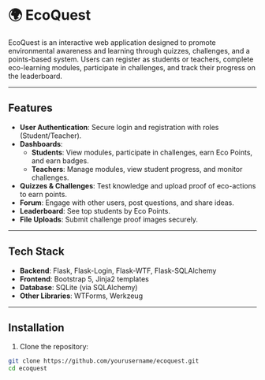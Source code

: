 # 🌍 EcoQuest

EcoQuest is an interactive web application designed to promote environmental awareness and learning through quizzes, challenges, and a points-based system. Users can register as students or teachers, complete eco-learning modules, participate in challenges, and track their progress on the leaderboard.

---

## Features

- **User Authentication**: Secure login and registration with roles (Student/Teacher).  
- **Dashboards**:
  - **Students**: View modules, participate in challenges, earn Eco Points, and earn badges.
  - **Teachers**: Manage modules, view student progress, and monitor challenges.
- **Quizzes & Challenges**: Test knowledge and upload proof of eco-actions to earn points.
- **Forum**: Engage with other users, post questions, and share ideas.
- **Leaderboard**: See top students by Eco Points.  
- **File Uploads**: Submit challenge proof images securely.

---

## Tech Stack

- **Backend**: Flask, Flask-Login, Flask-WTF, Flask-SQLAlchemy  
- **Frontend**: Bootstrap 5, Jinja2 templates  
- **Database**: SQLite (via SQLAlchemy)  
- **Other Libraries**: WTForms, Werkzeug  

---

## Installation

1. Clone the repository:

```bash
git clone https://github.com/yourusername/ecoquest.git
cd ecoquest
